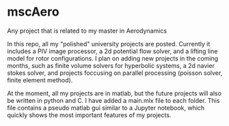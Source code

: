 # mscAero
Any project that is related to my master in Aerodynamics 

In this repo, all my "polished" university projects are posted. Currently it includes a PIV image processor, a 2d potential flow solver, and a lifting line model for rotor configurations. I plan on adding new projects in the coming months, such as finite volume solvers for hyperbolic systems, a 2d navier stokes solver, and projects foccusing on parallel processing (poisson solver, finite element method).

At the moment, all my projects are in matlab, but the future projects will also be written in python and C. I have added a main.mlx file to each folder. This file contains a pseudo matlab gui similar to a Jupyter notebook, which quickly shows the most important features of my projects.